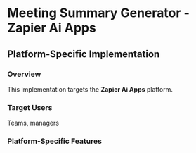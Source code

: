 # Meeting Summary Generator - Zapier Ai Apps

## Platform-Specific Implementation

### Overview
This implementation targets the **Zapier Ai Apps** platform.

### Target Users
Teams, managers

### Platform-Specific Features
